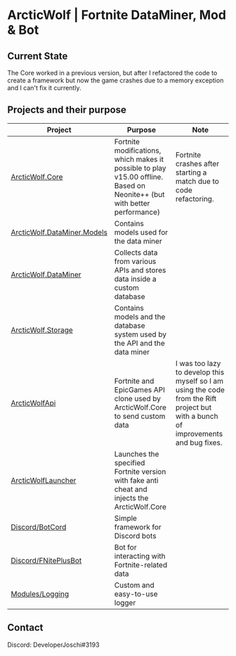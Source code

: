 # ArcticWolf | Fortnite DataMiner, Mod & Bot

## Current State
The Core worked in a previous version, but after I refactored the code to create a framework but now the game crashes due to a memory exception and I can't fix it currently.

## Projects and their purpose
| Project | Purpose | Note |
|---------|---------|------|
| [ArcticWolf.Core](/ArcticWolf.Core/) | Fortnite modifications, which makes it possible to play v15.00 offline. Based on Neonite++ (but with better performance) | Fortnite crashes after starting a match due to code refactoring. |
| [ArcticWolf.DataMiner.Models](/ArcticWolf.DataMiner.Models/) | Contains models used for the data miner | |
| [ArcticWolf.DataMiner](/ArcticWolf.DataMiner/) | Collects data from various APIs and stores data inside a custom database | |
| [ArcticWolf.Storage](ArcticWolf.Storage) | Contains models and the database system used by the API and the data miner | |
| [ArcticWolfApi](/ArcticWolfApi/) | Fortnite and EpicGames API clone used by ArcticWolf.Core to send custom data | I was too lazy to develop this myself so I am using the code from the Rift project but with a bunch of improvements and bug fixes. |
| [ArcticWolfLauncher](/ArcticWolfLauncher/) | Launches the specified Fortnite version with fake anti cheat and injects the ArcticWolf.Core | |
| [Discord/BotCord](/Discord/BotCord/) | Simple framework for Discord bots | |
| [Discord/FNitePlusBot](/Discord/FNitePlusBot/) | Bot for interacting with Fortnite-related data | |
| [Modules/Logging](/Modules/Logging/) | Custom and easy-to-use logger | |

## Contact
Discord: DeveloperJoschi#3193
